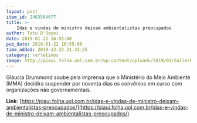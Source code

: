 ```yaml
---
layout: post
item_id: 2463564677
title: >-
    Idas e vindas de ministro deixam ambientalistas preocupados
author: Tatu D'Oquei
date: 2019-01-22 16:55:00
pub_date: 2019-01-22 16:55:00
time_added: 2019-12-23 21:41:25
category: refletimos
image: http://piaui.folha.uol.com.br/wp-content/uploads/2019/01/SallesConfuso_redes_22jan2019.jpg
---
```


Gláucia Drummond soube pela imprensa que o Ministério do Meio Ambiente (MMA) decidira suspender por noventa dias os convênios em curso com organizações não governamentais.

**Link:** [https://piaui.folha.uol.com.br/idas-e-vindas-de-ministro-deixam-ambientalistas-preocupados/](https://piaui.folha.uol.com.br/idas-e-vindas-de-ministro-deixam-ambientalistas-preocupados/)

